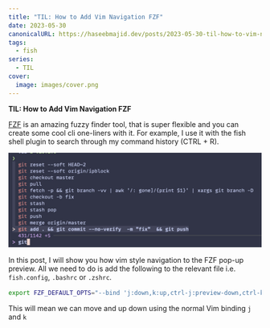 ```yaml
---
title: "TIL: How to Add Vim Navigation FZF"
date: 2023-05-30
canonicalURL: https://haseebmajid.dev/posts/2023-05-30-til-how-to-vim-navigation-to-fzf/
tags:
  - fish
series:
  - TIL
cover:
  image: images/cover.png
---
```


**TIL: How to Add Vim Navigation FZF**

[FZF](https://github.com/junegunn/fzf) is an amazing fuzzy finder tool, that is super flexible and you can create some
cool cli one-liners with it. For example, I use it with the fish shell plugin to search through my command history (CTRL + R).

![FZF Example](images/fzf.jpg)

In this post, I will show you how vim style navigation to the FZF pop-up preview. All we need to do is add the following to the
relevant file i.e. `fish.config`, `.bashrc` or `.zshrc`.

```bash
export FZF_DEFAULT_OPTS="--bind 'j:down,k:up,ctrl-j:preview-down,ctrl-k:preview-up'"
```
This will mean we can move and up down using the normal Vim binding `j` and `k`
